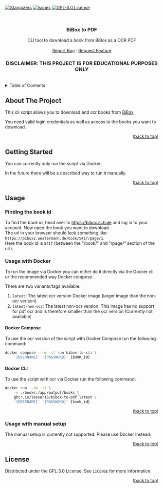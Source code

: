 <a name="readme-top"></a>

[![Stargazers][stars-shield]][stars-url]
[![Issues][issues-shield]][issues-url]
[![GPL-3.0 License][license-shield]][license-url]



<!-- PROJECT LOGO -->
<br />
<div align="center">
  <h3 align="center">BiBox to PDF</h3>

  <p align="center">
    CLI tool to download a book from BiBox as a OCR PDF
    <br />
    <br />
    <a href="https://github.com/LasseR15/bibox-to-pdf/issues">Report Bug</a>
    ·
    <a href="https://github.com/LasseR15/bibox-to-pdf/issues">Request Feature</a>
  </p>
</div>


<!-- DISCLAIMER -->
<div align="center">
  <h3>DISCLAIMER: THIS PROJECT IS FOR EDUCATIONAL PURPOSES ONLY</h3>
</div>
<br />

<!-- TABLE OF CONTENTS -->
<details>
  <summary>Table of Contents</summary>
  <ol>
    <li>
      <a href="#about-the-project">About The Project</a>
    </li>
    <li>
      <a href="#getting-started">Getting Started</a>
      <ul>
        <li><a href="#prerequisites-for-manual-setup">Prerequisites for manual setup</a></li>
      </ul>
    </li>
    <li>
      <a href="#usage">Usage</a>
      <ul>
        <li><a href="#usage-with-Docker">Usage with Docker</a></li>
        <li><a href="#usage-with-manual-setup">Usage with manual setup</a></li>
      </ul>
    </li>
    <li><a href="#license">License</a></li>
  </ol>
</details>



<!-- ABOUT THE PROJECT -->
## About The Project
This cli script allows you to download and ocr books from [BiBox](https://www.bibox.schule/).

You need valid login credentials as well as access to the books you want to download.


<p align="right">(<a href="#readme-top">back to top</a>)</p>



<!-- GETTING STARTED -->
## Getting Started
You can currently only run the script via Docker.

In the future there will be a described way to run it manually.

<p align="right">(<a href="#readme-top">back to top</a>)</p>

<!-- USAGE EXAMPLES -->
## Usage


### Finding the book id
To find the book id, head over to https://bibox.schule and log in to your account. Now open the book you want to download. <br>
The url in your browser should look something like: `https://bibox2.westermann.de/book/5417/page/1`. <br>
Here the book id is `5417` (between the "/book/" and "/page/" section of the url).

### Usage with Docker
To run the image via Docker you can either do it directly via the Docker cli or the recommended way Docker compose.

There are two variants/tags available:
1. `latest`: The latest ocr version Docker image (larger image than the non-ocr verison)
2. `latest-non-ocr`: The latest non-ocr version. This image has no support for pdf ocr and is therefore smaller than the ocr version (Currently not available)

#### Docker Compose
To use the ocr version of the script with Docker Compose run the following command:
```bash
docker compose --rm -it run bibox-to-cli \
    '{USERNAME}' '{PASSWORD}' {BOOK_ID}
```
<!-- CURRENTLY NOT AVAILABLE
If you want to run the non-ocr version run the following command.

You can also simply add `--no-ocr` before the username in the above command.
```bash
docker compose -f ./docker-compose.non-ocr.yml --rm -it run bibox-to-cli \
    '{USERNAME}' '{PASSWORD}' {BOOK_ID}
```
-->
#### Docker CLI
To use the script with ocr via Docker run the following command:
```bash
docker run --rm -it \
    -v ./books:/app/output/books \
    ghcr.io/lasser15/bibox-to-pdf:latest \
    '{USERNAME}' '{PASSWORD}' {book_id}
```
<!-- CURRENTLY NOT AVAILABLE
To use it without ocr, run the following command.

You can also simply add `--no-ocr` before the username in the above command.
```bash
docker run --rm -it \
    -v ./books:/app/output/books \
    ghcr.io/lasser15/bibox-to-pdf:latest-non-ocr \
    '{USERNAME}' '{PASSWORD}' {book_id}
```
-->

<p align="right">(<a href="#readme-top">back to top</a>)</p>


### Usage with manual setup
The manual setup is currently not supported. Please use Docker instead.


<p align="right">(<a href="#readme-top">back to top</a>)</p>




<!-- LICENSE -->
## License
Distributed under the GPL 3.0 License. See `LICENSE` for more information.

<p align="right">(<a href="#readme-top">back to top</a>)</p>




<!-- MARKDOWN LINKS & IMAGES -->
<!-- https://www.markdownguide.org/basic-syntax/#reference-style-links -->
[stars-shield]: https://img.shields.io/github/stars/LasseR15/bibox-to-pdf.svg?style=for-the-badge
[stars-url]: https://github.com/LasseR15/bibox-to-pdf/stargazers
[issues-shield]: https://img.shields.io/github/issues/LasseR15/bibox-to-pdf.svg?style=for-the-badge
[issues-url]: https://github.com/LasseR15/bibox-to-pdf/issues
[license-shield]: https://img.shields.io/github/license/LasseR15/bibox-to-pdf.svg?style=for-the-badge
[license-url]: https://github.com/LasseR15/bibox-to-pdf/blob/release/LICENSE
